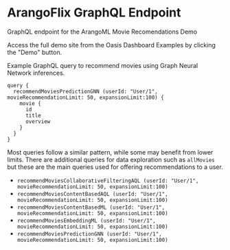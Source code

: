 # ArangoFlix GraphQL Endpoint

GraphQL endpoint for the ArangoML Movie Recomendations Demo

Access the full demo site from the Oasis Dashboard Examples by clicking the "Demo" button.

Example GraphQL query to recommend movies using Graph Neural Network inferences.
```
query {
  recommendMoviesPredictionGNN (userId: "User/1", movieRecommendationLimit: 50, expansionLimit:100) {
    movie {
      id
      title
      overview
    }
  }
}
```
Most queries follow a similar pattern, while some may benefit from lower limits. There are additional queries for data exploration such as `allMovies` but these are the main queries used for offering recommendations to a user.

* `recommendMoviesCollaborativeFilteringAQL (userId: "User/1", movieRecommendationLimit: 50, expansionLimit:100)`
* `recommendMoviesContentBasedAQL (userId: "User/1", movieRecommendationLimit: 50, expansionLimit:100)`
* `recommendMoviesContentBasedML (userId: "User/1", movieRecommendationLimit: 50, expansionLimit:100)`
* `recommendMoviesEmbeddingML (userId: "User/1", movieRecommendationLimit: 50, expansionLimit:100)`
* `recommendMoviesPredictionGNN (userId: "User/1", movieRecommendationLimit: 50, expansionLimit:100)`
